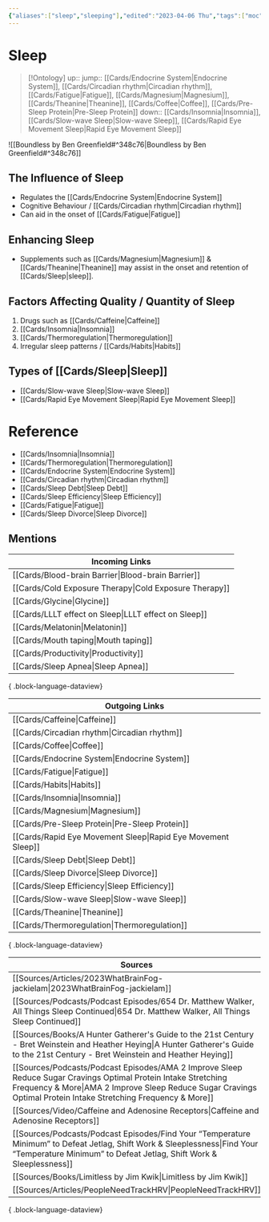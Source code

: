 ```yaml
---
{"aliases":["sleep","sleeping"],"edited":"2023-04-06 Thu","tags":["moc"],"date created":"2022-03-26 Sat","dg-publish":true,"permalink":"/cards/sleep/","dgPassFrontmatter":true}
---
```


# Sleep

> [!Ontology]
> up:: 
> jump:: [[Cards/Endocrine System\|Endocrine System]], [[Cards/Circadian rhythm\|Circadian rhythm]], [[Cards/Fatigue\|Fatigue]], [[Cards/Magnesium\|Magnesium]], [[Cards/Theanine\|Theanine]], [[Cards/Coffee\|Coffee]], [[Cards/Pre-Sleep Protein\|Pre-Sleep Protein]]
> down:: [[Cards/Insomnia\|Insomnia]], [[Cards/Slow-wave Sleep\|Slow-wave Sleep]], [[Cards/Rapid Eye Movement Sleep\|Rapid Eye Movement Sleep]]

![[Boundless by Ben Greenfield#^348c76\|Boundless by Ben Greenfield#^348c76]]

## The Influence of Sleep
- Regulates the [[Cards/Endocrine System\|Endocrine System]]
- Cognitive Behaviour / [[Cards/Circadian rhythm\|Circadian rhythm]]
- Can aid in the onset of [[Cards/Fatigue\|Fatigue]]

## Enhancing Sleep
- Supplements such as [[Cards/Magnesium\|Magnesium]] & [[Cards/Theanine\|Theanine]] may assist in the onset and retention of [[Cards/Sleep\|sleep]].

## Factors Affecting Quality / Quantity of Sleep
1. Drugs such as [[Cards/Caffeine\|Caffeine]] 
2. [[Cards/Insomnia\|Insomnia]]
3. [[Cards/Thermoregulation\|Thermoregulation]]
4. Irregular sleep patterns / [[Cards/Habits\|Habits]]

## Types of [[Cards/Sleep\|Sleep]]
- [[Cards/Slow-wave Sleep\|Slow-wave Sleep]]
- [[Cards/Rapid Eye Movement Sleep\|Rapid Eye Movement Sleep]]

# Reference
- [[Cards/Insomnia\|Insomnia]]
- [[Cards/Thermoregulation\|Thermoregulation]]
- [[Cards/Endocrine System\|Endocrine System]]
- [[Cards/Circadian rhythm\|Circadian rhythm]]
- [[Cards/Sleep Debt\|Sleep Debt]]
- [[Cards/Sleep Efficiency\|Sleep Efficiency]]
- [[Cards/Fatigue\|Fatigue]]
- [[Cards/Sleep Divorce\|Sleep Divorce]]

## Mentions
| Incoming Links                                            |
| --------------------------------------------------------- |
| [[Cards/Blood-brain Barrier\|Blood-brain Barrier]]     |
| [[Cards/Cold Exposure Therapy\|Cold Exposure Therapy]] |
| [[Cards/Glycine\|Glycine]]                             |
| [[Cards/LLLT effect on Sleep\|LLLT effect on Sleep]]   |
| [[Cards/Melatonin\|Melatonin]]                         |
| [[Cards/Mouth taping\|Mouth taping]]                   |
| [[Cards/Productivity\|Productivity]]                   |
| [[Cards/Sleep Apnea\|Sleep Apnea]]                     |

{ .block-language-dataview}

| Outgoing Links                                                  |
| --------------------------------------------------------------- |
| [[Cards/Caffeine\|Caffeine]]                                 |
| [[Cards/Circadian rhythm\|Circadian rhythm]]                 |
| [[Cards/Coffee\|Coffee]]                                     |
| [[Cards/Endocrine System\|Endocrine System]]                 |
| [[Cards/Fatigue\|Fatigue]]                                   |
| [[Cards/Habits\|Habits]]                                     |
| [[Cards/Insomnia\|Insomnia]]                                 |
| [[Cards/Magnesium\|Magnesium]]                               |
| [[Cards/Pre-Sleep Protein\|Pre-Sleep Protein]]               |
| [[Cards/Rapid Eye Movement Sleep\|Rapid Eye Movement Sleep]] |
| [[Cards/Sleep Debt\|Sleep Debt]]                             |
| [[Cards/Sleep Divorce\|Sleep Divorce]]                       |
| [[Cards/Sleep Efficiency\|Sleep Efficiency]]                 |
| [[Cards/Slow-wave Sleep\|Slow-wave Sleep]]                   |
| [[Cards/Theanine\|Theanine]]                                 |
| [[Cards/Thermoregulation\|Thermoregulation]]                 |

{ .block-language-dataview}

| Sources                                                                                                                                                                                                                                       |
| --------------------------------------------------------------------------------------------------------------------------------------------------------------------------------------------------------------------------------------------- |
| [[Sources/Articles/2023WhatBrainFog-jackielam\|2023WhatBrainFog-jackielam]]                                                                                                                                                                |
| [[Sources/Podcasts/Podcast Episodes/654 Dr. Matthew Walker, All Things Sleep Continued\|654 Dr. Matthew Walker, All Things Sleep Continued]]                                                                                               |
| [[Sources/Books/A Hunter Gatherer's Guide to the 21st Century - Bret Weinstein and Heather Heying\|A Hunter Gatherer's Guide to the 21st Century - Bret Weinstein and Heather Heying]]                                                     |
| [[Sources/Podcasts/Podcast Episodes/AMA  2  Improve Sleep  Reduce Sugar Cravings  Optimal Protein Intake  Stretching Frequency & More\|AMA  2  Improve Sleep  Reduce Sugar Cravings  Optimal Protein Intake  Stretching Frequency & More]] |
| [[Sources/Video/Caffeine and Adenosine Receptors\|Caffeine and Adenosine Receptors]]                                                                                                                                                       |
| [[Sources/Podcasts/Podcast Episodes/Find Your “Temperature Minimum” to Defeat Jetlag, Shift Work & Sleeplessness\|Find Your “Temperature Minimum” to Defeat Jetlag, Shift Work & Sleeplessness]]                                           |
| [[Sources/Books/Limitless by Jim Kwik\|Limitless by Jim Kwik]]                                                                                                                                                                             |
| [[Sources/Articles/PeopleNeedTrackHRV\|PeopleNeedTrackHRV]]                                                                                                                                                                                |

{ .block-language-dataview}